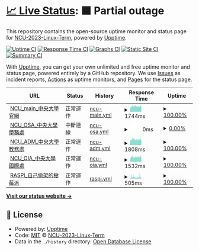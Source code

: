 # [📈 Live Status](https://NCU-2023-Linux-Term.github.io/upptime): <!--live status--> **🟧 Partial outage**

This repository contains the open-source uptime monitor and status page for [NCU-2023-Linux-Term](https://NCU-2023-Linux-Term.github.io/upptime), powered by [Upptime](https://github.com/upptime/upptime).

[![Uptime CI](https://github.com/NCU-2023-Linux-Term/upptime/workflows/Uptime%20CI/badge.svg)](https://github.com/NCU-2023-Linux-Term/upptime/actions?query=workflow%3A%22Uptime+CI%22)
[![Response Time CI](https://github.com/NCU-2023-Linux-Term/upptime/workflows/Response%20Time%20CI/badge.svg)](https://github.com/NCU-2023-Linux-Term/upptime/actions?query=workflow%3A%22Response+Time+CI%22)
[![Graphs CI](https://github.com/NCU-2023-Linux-Term/upptime/workflows/Graphs%20CI/badge.svg)](https://github.com/NCU-2023-Linux-Term/upptime/actions?query=workflow%3A%22Graphs+CI%22)
[![Static Site CI](https://github.com/NCU-2023-Linux-Term/upptime/workflows/Static%20Site%20CI/badge.svg)](https://github.com/NCU-2023-Linux-Term/upptime/actions?query=workflow%3A%22Static+Site+CI%22)
[![Summary CI](https://github.com/NCU-2023-Linux-Term/upptime/workflows/Summary%20CI/badge.svg)](https://github.com/NCU-2023-Linux-Term/upptime/actions?query=workflow%3A%22Summary+CI%22)

With [Upptime](https://upptime.js.org), you can get your own unlimited and free uptime monitor and status page, powered entirely by a GitHub repository. We use [Issues](https://github.com/NCU-2023-Linux-Term/upptime/issues) as incident reports, [Actions](https://github.com/NCU-2023-Linux-Term/upptime/actions) as uptime monitors, and [Pages](https://NCU-2023-Linux-Term.github.io/upptime) for the status page.

<!--start: status pages-->
<!-- This summary is generated by Upptime (https://github.com/upptime/upptime) -->
<!-- Do not edit this manually, your changes will be overwritten -->
<!-- prettier-ignore -->
| URL | Status | History | Response Time | Uptime |
| --- | ------ | ------- | ------------- | ------ |
| <img alt="" src="https://icons.duckduckgo.com/ip3/www.ncu.edu.tw.ico" height="13"> [NCU_main_中央大學官網](https://www.ncu.edu.tw/tw/) | 正常運作 | [ncu-main.yml](https://github.com/NCU-2023-Linux-Term/upptime/commits/HEAD/history/ncu-main.yml) | <details><summary><img alt="Response time graph" src="./graphs/ncu-main/response-time-week.png" height="20"> 1744ms</summary><br><a href="https://NCU-2023-Linux-Term.github.io/upptime/history/ncu-main"><img alt="Response time 1744" src="https://img.shields.io/endpoint?url=https%3A%2F%2Fraw.githubusercontent.com%2FNCU-2023-Linux-Term%2Fupptime%2FHEAD%2Fapi%2Fncu-main%2Fresponse-time.json"></a><br><a href="https://NCU-2023-Linux-Term.github.io/upptime/history/ncu-main"><img alt="24-hour response time 1772" src="https://img.shields.io/endpoint?url=https%3A%2F%2Fraw.githubusercontent.com%2FNCU-2023-Linux-Term%2Fupptime%2FHEAD%2Fapi%2Fncu-main%2Fresponse-time-day.json"></a><br><a href="https://NCU-2023-Linux-Term.github.io/upptime/history/ncu-main"><img alt="7-day response time 1744" src="https://img.shields.io/endpoint?url=https%3A%2F%2Fraw.githubusercontent.com%2FNCU-2023-Linux-Term%2Fupptime%2FHEAD%2Fapi%2Fncu-main%2Fresponse-time-week.json"></a><br><a href="https://NCU-2023-Linux-Term.github.io/upptime/history/ncu-main"><img alt="30-day response time 1744" src="https://img.shields.io/endpoint?url=https%3A%2F%2Fraw.githubusercontent.com%2FNCU-2023-Linux-Term%2Fupptime%2FHEAD%2Fapi%2Fncu-main%2Fresponse-time-month.json"></a><br><a href="https://NCU-2023-Linux-Term.github.io/upptime/history/ncu-main"><img alt="1-year response time 1744" src="https://img.shields.io/endpoint?url=https%3A%2F%2Fraw.githubusercontent.com%2FNCU-2023-Linux-Term%2Fupptime%2FHEAD%2Fapi%2Fncu-main%2Fresponse-time-year.json"></a></details> | <details><summary><a href="https://NCU-2023-Linux-Term.github.io/upptime/history/ncu-main">100.00%</a></summary><a href="https://NCU-2023-Linux-Term.github.io/upptime/history/ncu-main"><img alt="All-time uptime 100.00%" src="https://img.shields.io/endpoint?url=https%3A%2F%2Fraw.githubusercontent.com%2FNCU-2023-Linux-Term%2Fupptime%2FHEAD%2Fapi%2Fncu-main%2Fuptime.json"></a><br><a href="https://NCU-2023-Linux-Term.github.io/upptime/history/ncu-main"><img alt="24-hour uptime 100.00%" src="https://img.shields.io/endpoint?url=https%3A%2F%2Fraw.githubusercontent.com%2FNCU-2023-Linux-Term%2Fupptime%2FHEAD%2Fapi%2Fncu-main%2Fuptime-day.json"></a><br><a href="https://NCU-2023-Linux-Term.github.io/upptime/history/ncu-main"><img alt="7-day uptime 100.00%" src="https://img.shields.io/endpoint?url=https%3A%2F%2Fraw.githubusercontent.com%2FNCU-2023-Linux-Term%2Fupptime%2FHEAD%2Fapi%2Fncu-main%2Fuptime-week.json"></a><br><a href="https://NCU-2023-Linux-Term.github.io/upptime/history/ncu-main"><img alt="30-day uptime 100.00%" src="https://img.shields.io/endpoint?url=https%3A%2F%2Fraw.githubusercontent.com%2FNCU-2023-Linux-Term%2Fupptime%2FHEAD%2Fapi%2Fncu-main%2Fuptime-month.json"></a><br><a href="https://NCU-2023-Linux-Term.github.io/upptime/history/ncu-main"><img alt="1-year uptime 100.00%" src="https://img.shields.io/endpoint?url=https%3A%2F%2Fraw.githubusercontent.com%2FNCU-2023-Linux-Term%2Fupptime%2FHEAD%2Fapi%2Fncu-main%2Fuptime-year.json"></a></details>
| <img alt="" src="https://icons.duckduckgo.com/ip3/osa.ncu.edu.tw.ico" height="13"> [NCU_OSA_中央大學學務處](https://osa.ncu.edu.tw/index.php) | 中斷連線 | [ncu-osa.yml](https://github.com/NCU-2023-Linux-Term/upptime/commits/HEAD/history/ncu-osa.yml) | <details><summary><img alt="Response time graph" src="./graphs/ncu-osa/response-time-week.png" height="20"> 0ms</summary><br><a href="https://NCU-2023-Linux-Term.github.io/upptime/history/ncu-osa"><img alt="Response time 0" src="https://img.shields.io/endpoint?url=https%3A%2F%2Fraw.githubusercontent.com%2FNCU-2023-Linux-Term%2Fupptime%2FHEAD%2Fapi%2Fncu-osa%2Fresponse-time.json"></a><br><a href="https://NCU-2023-Linux-Term.github.io/upptime/history/ncu-osa"><img alt="24-hour response time 0" src="https://img.shields.io/endpoint?url=https%3A%2F%2Fraw.githubusercontent.com%2FNCU-2023-Linux-Term%2Fupptime%2FHEAD%2Fapi%2Fncu-osa%2Fresponse-time-day.json"></a><br><a href="https://NCU-2023-Linux-Term.github.io/upptime/history/ncu-osa"><img alt="7-day response time 0" src="https://img.shields.io/endpoint?url=https%3A%2F%2Fraw.githubusercontent.com%2FNCU-2023-Linux-Term%2Fupptime%2FHEAD%2Fapi%2Fncu-osa%2Fresponse-time-week.json"></a><br><a href="https://NCU-2023-Linux-Term.github.io/upptime/history/ncu-osa"><img alt="30-day response time 0" src="https://img.shields.io/endpoint?url=https%3A%2F%2Fraw.githubusercontent.com%2FNCU-2023-Linux-Term%2Fupptime%2FHEAD%2Fapi%2Fncu-osa%2Fresponse-time-month.json"></a><br><a href="https://NCU-2023-Linux-Term.github.io/upptime/history/ncu-osa"><img alt="1-year response time 0" src="https://img.shields.io/endpoint?url=https%3A%2F%2Fraw.githubusercontent.com%2FNCU-2023-Linux-Term%2Fupptime%2FHEAD%2Fapi%2Fncu-osa%2Fresponse-time-year.json"></a></details> | <details><summary><a href="https://NCU-2023-Linux-Term.github.io/upptime/history/ncu-osa">0.00%</a></summary><a href="https://NCU-2023-Linux-Term.github.io/upptime/history/ncu-osa"><img alt="All-time uptime 0.00%" src="https://img.shields.io/endpoint?url=https%3A%2F%2Fraw.githubusercontent.com%2FNCU-2023-Linux-Term%2Fupptime%2FHEAD%2Fapi%2Fncu-osa%2Fuptime.json"></a><br><a href="https://NCU-2023-Linux-Term.github.io/upptime/history/ncu-osa"><img alt="24-hour uptime 0.00%" src="https://img.shields.io/endpoint?url=https%3A%2F%2Fraw.githubusercontent.com%2FNCU-2023-Linux-Term%2Fupptime%2FHEAD%2Fapi%2Fncu-osa%2Fuptime-day.json"></a><br><a href="https://NCU-2023-Linux-Term.github.io/upptime/history/ncu-osa"><img alt="7-day uptime 0.00%" src="https://img.shields.io/endpoint?url=https%3A%2F%2Fraw.githubusercontent.com%2FNCU-2023-Linux-Term%2Fupptime%2FHEAD%2Fapi%2Fncu-osa%2Fuptime-week.json"></a><br><a href="https://NCU-2023-Linux-Term.github.io/upptime/history/ncu-osa"><img alt="30-day uptime 0.00%" src="https://img.shields.io/endpoint?url=https%3A%2F%2Fraw.githubusercontent.com%2FNCU-2023-Linux-Term%2Fupptime%2FHEAD%2Fapi%2Fncu-osa%2Fuptime-month.json"></a><br><a href="https://NCU-2023-Linux-Term.github.io/upptime/history/ncu-osa"><img alt="1-year uptime 0.00%" src="https://img.shields.io/endpoint?url=https%3A%2F%2Fraw.githubusercontent.com%2FNCU-2023-Linux-Term%2Fupptime%2FHEAD%2Fapi%2Fncu-osa%2Fuptime-year.json"></a></details>
| <img alt="" src="https://icons.duckduckgo.com/ip3/pdc.adm.ncu.edu.tw.ico" height="13"> [NCU_ADM_中央大學教務處](https://pdc.adm.ncu.edu.tw/) | 正常運作 | [ncu-adm.yml](https://github.com/NCU-2023-Linux-Term/upptime/commits/HEAD/history/ncu-adm.yml) | <details><summary><img alt="Response time graph" src="./graphs/ncu-adm/response-time-week.png" height="20"> 1808ms</summary><br><a href="https://NCU-2023-Linux-Term.github.io/upptime/history/ncu-adm"><img alt="Response time 1808" src="https://img.shields.io/endpoint?url=https%3A%2F%2Fraw.githubusercontent.com%2FNCU-2023-Linux-Term%2Fupptime%2FHEAD%2Fapi%2Fncu-adm%2Fresponse-time.json"></a><br><a href="https://NCU-2023-Linux-Term.github.io/upptime/history/ncu-adm"><img alt="24-hour response time 1802" src="https://img.shields.io/endpoint?url=https%3A%2F%2Fraw.githubusercontent.com%2FNCU-2023-Linux-Term%2Fupptime%2FHEAD%2Fapi%2Fncu-adm%2Fresponse-time-day.json"></a><br><a href="https://NCU-2023-Linux-Term.github.io/upptime/history/ncu-adm"><img alt="7-day response time 1808" src="https://img.shields.io/endpoint?url=https%3A%2F%2Fraw.githubusercontent.com%2FNCU-2023-Linux-Term%2Fupptime%2FHEAD%2Fapi%2Fncu-adm%2Fresponse-time-week.json"></a><br><a href="https://NCU-2023-Linux-Term.github.io/upptime/history/ncu-adm"><img alt="30-day response time 1808" src="https://img.shields.io/endpoint?url=https%3A%2F%2Fraw.githubusercontent.com%2FNCU-2023-Linux-Term%2Fupptime%2FHEAD%2Fapi%2Fncu-adm%2Fresponse-time-month.json"></a><br><a href="https://NCU-2023-Linux-Term.github.io/upptime/history/ncu-adm"><img alt="1-year response time 1808" src="https://img.shields.io/endpoint?url=https%3A%2F%2Fraw.githubusercontent.com%2FNCU-2023-Linux-Term%2Fupptime%2FHEAD%2Fapi%2Fncu-adm%2Fresponse-time-year.json"></a></details> | <details><summary><a href="https://NCU-2023-Linux-Term.github.io/upptime/history/ncu-adm">100.00%</a></summary><a href="https://NCU-2023-Linux-Term.github.io/upptime/history/ncu-adm"><img alt="All-time uptime 100.00%" src="https://img.shields.io/endpoint?url=https%3A%2F%2Fraw.githubusercontent.com%2FNCU-2023-Linux-Term%2Fupptime%2FHEAD%2Fapi%2Fncu-adm%2Fuptime.json"></a><br><a href="https://NCU-2023-Linux-Term.github.io/upptime/history/ncu-adm"><img alt="24-hour uptime 100.00%" src="https://img.shields.io/endpoint?url=https%3A%2F%2Fraw.githubusercontent.com%2FNCU-2023-Linux-Term%2Fupptime%2FHEAD%2Fapi%2Fncu-adm%2Fuptime-day.json"></a><br><a href="https://NCU-2023-Linux-Term.github.io/upptime/history/ncu-adm"><img alt="7-day uptime 100.00%" src="https://img.shields.io/endpoint?url=https%3A%2F%2Fraw.githubusercontent.com%2FNCU-2023-Linux-Term%2Fupptime%2FHEAD%2Fapi%2Fncu-adm%2Fuptime-week.json"></a><br><a href="https://NCU-2023-Linux-Term.github.io/upptime/history/ncu-adm"><img alt="30-day uptime 100.00%" src="https://img.shields.io/endpoint?url=https%3A%2F%2Fraw.githubusercontent.com%2FNCU-2023-Linux-Term%2Fupptime%2FHEAD%2Fapi%2Fncu-adm%2Fuptime-month.json"></a><br><a href="https://NCU-2023-Linux-Term.github.io/upptime/history/ncu-adm"><img alt="1-year uptime 100.00%" src="https://img.shields.io/endpoint?url=https%3A%2F%2Fraw.githubusercontent.com%2FNCU-2023-Linux-Term%2Fupptime%2FHEAD%2Fapi%2Fncu-adm%2Fuptime-year.json"></a></details>
| <img alt="" src="https://icons.duckduckgo.com/ip3/www.oia.ncu.edu.tw.ico" height="13"> [NCU_OIA_中央大學國際處](https://www.oia.ncu.edu.tw/index.php/tw/) | 正常運作 | [ncu-oia.yml](https://github.com/NCU-2023-Linux-Term/upptime/commits/HEAD/history/ncu-oia.yml) | <details><summary><img alt="Response time graph" src="./graphs/ncu-oia/response-time-week.png" height="20"> 1532ms</summary><br><a href="https://NCU-2023-Linux-Term.github.io/upptime/history/ncu-oia"><img alt="Response time 1532" src="https://img.shields.io/endpoint?url=https%3A%2F%2Fraw.githubusercontent.com%2FNCU-2023-Linux-Term%2Fupptime%2FHEAD%2Fapi%2Fncu-oia%2Fresponse-time.json"></a><br><a href="https://NCU-2023-Linux-Term.github.io/upptime/history/ncu-oia"><img alt="24-hour response time 1521" src="https://img.shields.io/endpoint?url=https%3A%2F%2Fraw.githubusercontent.com%2FNCU-2023-Linux-Term%2Fupptime%2FHEAD%2Fapi%2Fncu-oia%2Fresponse-time-day.json"></a><br><a href="https://NCU-2023-Linux-Term.github.io/upptime/history/ncu-oia"><img alt="7-day response time 1532" src="https://img.shields.io/endpoint?url=https%3A%2F%2Fraw.githubusercontent.com%2FNCU-2023-Linux-Term%2Fupptime%2FHEAD%2Fapi%2Fncu-oia%2Fresponse-time-week.json"></a><br><a href="https://NCU-2023-Linux-Term.github.io/upptime/history/ncu-oia"><img alt="30-day response time 1532" src="https://img.shields.io/endpoint?url=https%3A%2F%2Fraw.githubusercontent.com%2FNCU-2023-Linux-Term%2Fupptime%2FHEAD%2Fapi%2Fncu-oia%2Fresponse-time-month.json"></a><br><a href="https://NCU-2023-Linux-Term.github.io/upptime/history/ncu-oia"><img alt="1-year response time 1532" src="https://img.shields.io/endpoint?url=https%3A%2F%2Fraw.githubusercontent.com%2FNCU-2023-Linux-Term%2Fupptime%2FHEAD%2Fapi%2Fncu-oia%2Fresponse-time-year.json"></a></details> | <details><summary><a href="https://NCU-2023-Linux-Term.github.io/upptime/history/ncu-oia">100.00%</a></summary><a href="https://NCU-2023-Linux-Term.github.io/upptime/history/ncu-oia"><img alt="All-time uptime 100.00%" src="https://img.shields.io/endpoint?url=https%3A%2F%2Fraw.githubusercontent.com%2FNCU-2023-Linux-Term%2Fupptime%2FHEAD%2Fapi%2Fncu-oia%2Fuptime.json"></a><br><a href="https://NCU-2023-Linux-Term.github.io/upptime/history/ncu-oia"><img alt="24-hour uptime 100.00%" src="https://img.shields.io/endpoint?url=https%3A%2F%2Fraw.githubusercontent.com%2FNCU-2023-Linux-Term%2Fupptime%2FHEAD%2Fapi%2Fncu-oia%2Fuptime-day.json"></a><br><a href="https://NCU-2023-Linux-Term.github.io/upptime/history/ncu-oia"><img alt="7-day uptime 100.00%" src="https://img.shields.io/endpoint?url=https%3A%2F%2Fraw.githubusercontent.com%2FNCU-2023-Linux-Term%2Fupptime%2FHEAD%2Fapi%2Fncu-oia%2Fuptime-week.json"></a><br><a href="https://NCU-2023-Linux-Term.github.io/upptime/history/ncu-oia"><img alt="30-day uptime 100.00%" src="https://img.shields.io/endpoint?url=https%3A%2F%2Fraw.githubusercontent.com%2FNCU-2023-Linux-Term%2Fupptime%2FHEAD%2Fapi%2Fncu-oia%2Fuptime-month.json"></a><br><a href="https://NCU-2023-Linux-Term.github.io/upptime/history/ncu-oia"><img alt="1-year uptime 100.00%" src="https://img.shields.io/endpoint?url=https%3A%2F%2Fraw.githubusercontent.com%2FNCU-2023-Linux-Term%2Fupptime%2FHEAD%2Fapi%2Fncu-oia%2Fuptime-year.json"></a></details>
| <img alt="" src="https://icons.duckduckgo.com/ip3/140.115.16.220.ico" height="13"> [RASPI_自己偷架的樹莓派](http://140.115.16.220) | 正常運作 | [raspi.yml](https://github.com/NCU-2023-Linux-Term/upptime/commits/HEAD/history/raspi.yml) | <details><summary><img alt="Response time graph" src="./graphs/raspi/response-time-week.png" height="20"> 505ms</summary><br><a href="https://NCU-2023-Linux-Term.github.io/upptime/history/raspi"><img alt="Response time 505" src="https://img.shields.io/endpoint?url=https%3A%2F%2Fraw.githubusercontent.com%2FNCU-2023-Linux-Term%2Fupptime%2FHEAD%2Fapi%2Fraspi%2Fresponse-time.json"></a><br><a href="https://NCU-2023-Linux-Term.github.io/upptime/history/raspi"><img alt="24-hour response time 505" src="https://img.shields.io/endpoint?url=https%3A%2F%2Fraw.githubusercontent.com%2FNCU-2023-Linux-Term%2Fupptime%2FHEAD%2Fapi%2Fraspi%2Fresponse-time-day.json"></a><br><a href="https://NCU-2023-Linux-Term.github.io/upptime/history/raspi"><img alt="7-day response time 505" src="https://img.shields.io/endpoint?url=https%3A%2F%2Fraw.githubusercontent.com%2FNCU-2023-Linux-Term%2Fupptime%2FHEAD%2Fapi%2Fraspi%2Fresponse-time-week.json"></a><br><a href="https://NCU-2023-Linux-Term.github.io/upptime/history/raspi"><img alt="30-day response time 505" src="https://img.shields.io/endpoint?url=https%3A%2F%2Fraw.githubusercontent.com%2FNCU-2023-Linux-Term%2Fupptime%2FHEAD%2Fapi%2Fraspi%2Fresponse-time-month.json"></a><br><a href="https://NCU-2023-Linux-Term.github.io/upptime/history/raspi"><img alt="1-year response time 505" src="https://img.shields.io/endpoint?url=https%3A%2F%2Fraw.githubusercontent.com%2FNCU-2023-Linux-Term%2Fupptime%2FHEAD%2Fapi%2Fraspi%2Fresponse-time-year.json"></a></details> | <details><summary><a href="https://NCU-2023-Linux-Term.github.io/upptime/history/raspi">100.00%</a></summary><a href="https://NCU-2023-Linux-Term.github.io/upptime/history/raspi"><img alt="All-time uptime 100.00%" src="https://img.shields.io/endpoint?url=https%3A%2F%2Fraw.githubusercontent.com%2FNCU-2023-Linux-Term%2Fupptime%2FHEAD%2Fapi%2Fraspi%2Fuptime.json"></a><br><a href="https://NCU-2023-Linux-Term.github.io/upptime/history/raspi"><img alt="24-hour uptime 100.00%" src="https://img.shields.io/endpoint?url=https%3A%2F%2Fraw.githubusercontent.com%2FNCU-2023-Linux-Term%2Fupptime%2FHEAD%2Fapi%2Fraspi%2Fuptime-day.json"></a><br><a href="https://NCU-2023-Linux-Term.github.io/upptime/history/raspi"><img alt="7-day uptime 100.00%" src="https://img.shields.io/endpoint?url=https%3A%2F%2Fraw.githubusercontent.com%2FNCU-2023-Linux-Term%2Fupptime%2FHEAD%2Fapi%2Fraspi%2Fuptime-week.json"></a><br><a href="https://NCU-2023-Linux-Term.github.io/upptime/history/raspi"><img alt="30-day uptime 100.00%" src="https://img.shields.io/endpoint?url=https%3A%2F%2Fraw.githubusercontent.com%2FNCU-2023-Linux-Term%2Fupptime%2FHEAD%2Fapi%2Fraspi%2Fuptime-month.json"></a><br><a href="https://NCU-2023-Linux-Term.github.io/upptime/history/raspi"><img alt="1-year uptime 100.00%" src="https://img.shields.io/endpoint?url=https%3A%2F%2Fraw.githubusercontent.com%2FNCU-2023-Linux-Term%2Fupptime%2FHEAD%2Fapi%2Fraspi%2Fuptime-year.json"></a></details>

<!--end: status pages-->

[**Visit our status website →**](https://NCU-2023-Linux-Term.github.io/upptime)

## 📄 License

- Powered by: [Upptime](https://github.com/upptime/upptime)
- Code: [MIT](./LICENSE) © [NCU-2023-Linux-Term](https://NCU-2023-Linux-Term.github.io/upptime)
- Data in the `./history` directory: [Open Database License](https://opendatacommons.org/licenses/odbl/1-0/)
